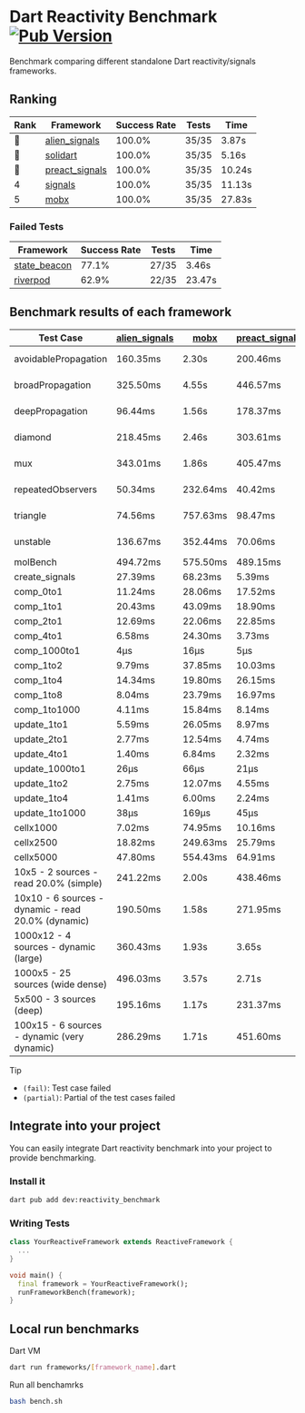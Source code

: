 # Dart Reactivity Benchmark [![Pub Version](https://img.shields.io/pub/v/reactivity_benchmark)](https://pub.dev/packages/reactivity_benchmark)

Benchmark comparing different standalone Dart reactivity/signals frameworks.

## Ranking

<!-- ranking start -->
| Rank | Framework | Success Rate | Tests | Time |
|------|-----------|--------------|-------|------|
| 🥇 | [alien_signals](https://github.com/medz/alien-signals-dart) | 100.0% | 35/35 | 3.87s |
| 🥈 | [solidart](https://github.com/nank1ro/solidart) | 100.0% | 35/35 | 5.16s |
| 🥉 | [preact_signals](https://pub.dev/packages/preact_signals) | 100.0% | 35/35 | 10.24s |
| 4 | [signals](https://github.com/rodydavis/signals.dart) | 100.0% | 35/35 | 11.13s |
| 5 | [mobx](https://github.com/mobxjs/mobx.dart) | 100.0% | 35/35 | 27.83s |

<!-- ranking end -->

### **Failed Tests**

<!-- fail start -->
| Framework | Success Rate | Tests | Time |
|-----------|--------------|-------|------|
| [state_beacon](https://github.com/jinyus/dart_beacon) | 77.1% | 27/35 | 3.46s |
| [riverpod](https://github.com/rrousselGit/riverpod) | 62.9% | 22/35 | 23.47s |

<!-- fail end -->

## Benchmark results of each framework

<!-- test-case start -->
| Test Case | [alien_signals](https://github.com/medz/alien-signals-dart) | [mobx](https://github.com/mobxjs/mobx.dart) | [preact_signals](https://pub.dev/packages/preact_signals) | [riverpod](https://github.com/rrousselGit/riverpod) | [signals](https://github.com/rodydavis/signals.dart) | [solidart](https://github.com/nank1ro/solidart) | [state_beacon](https://github.com/jinyus/dart_beacon) |
|---|---|---|---|---|---|---|---|
| avoidablePropagation | 160.35ms | 2.30s | 200.46ms | 1.50s | 208.09ms | 276.88ms | 167.91ms (fail) |
| broadPropagation | 325.50ms | 4.55s | 446.57ms | 84.75ms (fail) | 462.75ms | 452.62ms | 6.78ms (fail) |
| deepPropagation | 96.44ms | 1.56s | 178.37ms | 2.01s (fail) | 167.40ms | 146.72ms | 146.61ms (fail) |
| diamond | 218.45ms | 2.46s | 303.61ms | 2.71s (fail) | 279.39ms | 316.12ms | 190.00ms (fail) |
| mux | 343.01ms | 1.86s | 405.47ms | 556.49ms (fail) | 447.48ms | 400.90ms | 191.16ms (fail) |
| repeatedObservers | 50.34ms | 232.64ms | 40.42ms | 383.66ms (fail) | 44.78ms | 87.90ms | 52.55ms (fail) |
| triangle | 74.56ms | 757.63ms | 98.47ms | 995.73ms (fail) | 102.34ms | 95.57ms | 80.14ms (fail) |
| unstable | 136.67ms | 352.44ms | 70.06ms | 616.58ms (fail) | 79.01ms | 169.25ms | 335.18ms (fail) |
| molBench | 494.72ms | 575.50ms | 489.15ms | 10.69ms | 488.14ms | 494.67ms | 887μs |
| create_signals | 27.39ms | 68.23ms | 5.39ms | 23.54ms | 25.18ms | 76.51ms | 68.62ms |
| comp_0to1 | 11.24ms | 28.06ms | 17.52ms | 13.44ms | 10.88ms | 25.56ms | 56.09ms |
| comp_1to1 | 20.43ms | 43.09ms | 18.90ms | 27.76ms | 20.30ms | 44.30ms | 58.04ms |
| comp_2to1 | 12.69ms | 22.06ms | 22.85ms | 28.51ms | 8.19ms | 22.22ms | 43.07ms |
| comp_4to1 | 6.58ms | 24.30ms | 3.73ms | 7.09ms | 1.94ms | 4.39ms | 17.63ms |
| comp_1000to1 | 4μs | 16μs | 5μs | 4μs | 5μs | 18μs | 40μs |
| comp_1to2 | 9.79ms | 37.85ms | 10.03ms | 11.01ms | 17.27ms | 35.76ms | 46.87ms |
| comp_1to4 | 14.34ms | 19.80ms | 26.15ms | 19.44ms | 10.63ms | 15.66ms | 43.53ms |
| comp_1to8 | 8.04ms | 23.79ms | 16.97ms | 5.03ms | 6.14ms | 19.55ms | 42.59ms |
| comp_1to1000 | 4.11ms | 15.84ms | 8.14ms | 4.11ms | 4.11ms | 14.49ms | 38.91ms |
| update_1to1 | 5.59ms | 26.05ms | 8.97ms | 81.61ms | 8.99ms | 16.31ms | 5.66ms |
| update_2to1 | 2.77ms | 12.54ms | 4.74ms | 41.33ms | 4.48ms | 8.14ms | 2.87ms |
| update_4to1 | 1.40ms | 6.84ms | 2.32ms | 19.61ms | 2.48ms | 4.11ms | 1.48ms |
| update_1000to1 | 26μs | 66μs | 21μs | 167μs | 22μs | 40μs | 14μs |
| update_1to2 | 2.75ms | 12.07ms | 4.55ms | 42.28ms | 4.47ms | 8.27ms | 2.90ms |
| update_1to4 | 1.41ms | 6.00ms | 2.24ms | 20.73ms | 2.24ms | 4.09ms | 1.47ms |
| update_1to1000 | 38μs | 169μs | 45μs | 99μs | 58μs | 144μs | 374μs |
| cellx1000 | 7.02ms | 74.95ms | 10.16ms | N/A | 9.42ms | 10.68ms | 5.18ms |
| cellx2500 | 18.82ms | 249.63ms | 25.79ms | N/A | 30.33ms | 26.34ms | 23.57ms |
| cellx5000 | 47.80ms | 554.43ms | 64.91ms | N/A | 58.19ms | 59.47ms | 59.16ms |
| 10x5 - 2 sources - read 20.0% (simple) | 241.22ms | 2.00s | 438.46ms | 2.49s | 513.27ms | 326.52ms | 265.62ms |
| 10x10 - 6 sources - dynamic - read 20.0% (dynamic) | 190.50ms | 1.58s | 271.95ms | 1.53s (partial) | 278.60ms | 224.85ms | 204.48ms |
| 1000x12 - 4 sources - dynamic (large) | 360.43ms | 1.93s | 3.65s | 2.68s (partial) | 3.72s | 432.91ms | 348.70ms |
| 1000x5 - 25 sources (wide dense) | 496.03ms | 3.57s | 2.71s | 4.23s | 3.41s | 784.49ms | 479.37ms |
| 5x500 - 3 sources (deep) | 195.16ms | 1.17s | 231.37ms | 1.42s | 220.65ms | 226.52ms | 206.34ms |
| 100x15 - 6 sources - dynamic (very dynamic) | 286.29ms | 1.71s | 451.60ms | 1.91s (partial) | 480.25ms | 332.50ms | 268.90ms |

<!-- test-case end -->

> [!TIP]
> - `(fail)`: Test case failed
> - `(partial)`: Partial of the test cases failed

## Integrate into your project

You can easily integrate Dart reactivity benchmark into your project to provide benchmarking.

### Install it

```bash
dart pub add dev:reactivity_benchmark
```

### Writing Tests

```dart
class YourReactiveFramework extends ReactiveFramework {
  ...
}

void main() {
  final framework = YourReactiveFramework();
  runFrameworkBench(framework);
}
```

## Local run benchmarks

Dart VM
```bash
dart run frameworks/[framework_name].dart
```

Run all benchamrks
```bash
bash bench.sh
```
